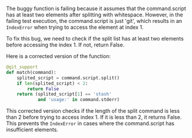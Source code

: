 The buggy function is failing because it assumes that the command.script has at least two elements after splitting with whitespace. However, in the failing test execution, the command.script is just 'git', which results in an `IndexError` when trying to access the element at index 1.

To fix this bug, we need to check if the split list has at least two elements before accessing the index 1. If not, return False.

Here is a corrected version of the function:

```python
@git_support
def match(command):
    splited_script = command.script.split()
    if len(splited_script) < 2:
        return False
    return (splited_script[1] == 'stash'
            and 'usage:' in command.stderr)
```

This corrected version checks if the length of the split command is less than 2 before trying to access index 1. If it is less than 2, it returns False. This prevents the `IndexError` in cases where the command.script has insufficient elements.